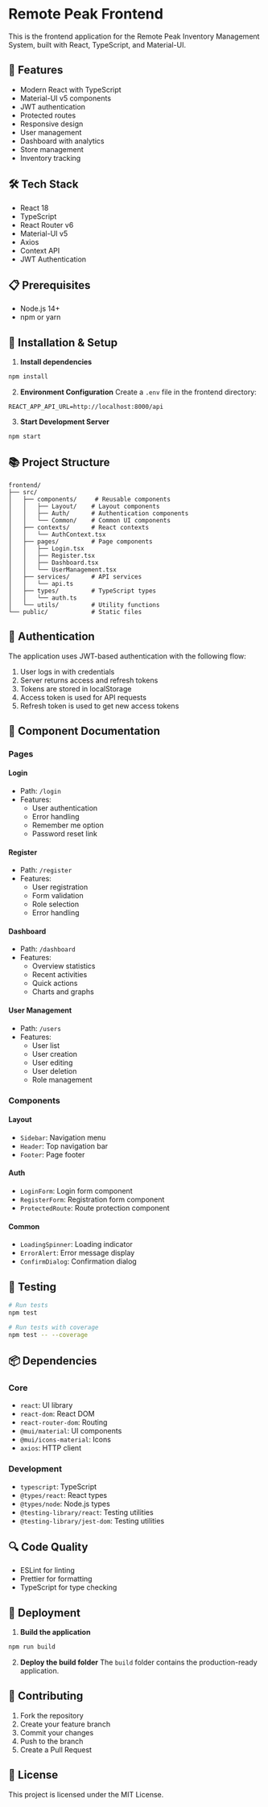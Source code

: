 # Remote Peak Frontend

This is the frontend application for the Remote Peak Inventory Management System, built with React, TypeScript, and Material-UI.

## 🚀 Features

- Modern React with TypeScript
- Material-UI v5 components
- JWT authentication
- Protected routes
- Responsive design
- User management
- Dashboard with analytics
- Store management
- Inventory tracking

## 🛠 Tech Stack

- React 18
- TypeScript
- React Router v6
- Material-UI v5
- Axios
- Context API
- JWT Authentication

## 📋 Prerequisites

- Node.js 14+
- npm or yarn

## 🔧 Installation & Setup

1. **Install dependencies**

```bash
npm install
```

2. **Environment Configuration**
   Create a `.env` file in the frontend directory:

```env
REACT_APP_API_URL=http://localhost:8000/api
```

3. **Start Development Server**

```bash
npm start
```

## 📚 Project Structure

```
frontend/
├── src/
│   ├── components/     # Reusable components
│   │   ├── Layout/    # Layout components
│   │   ├── Auth/      # Authentication components
│   │   └── Common/    # Common UI components
│   ├── contexts/      # React contexts
│   │   └── AuthContext.tsx
│   ├── pages/         # Page components
│   │   ├── Login.tsx
│   │   ├── Register.tsx
│   │   ├── Dashboard.tsx
│   │   └── UserManagement.tsx
│   ├── services/      # API services
│   │   └── api.ts
│   ├── types/         # TypeScript types
│   │   └── auth.ts
│   └── utils/         # Utility functions
└── public/            # Static files
```

## 🔐 Authentication

The application uses JWT-based authentication with the following flow:

1. User logs in with credentials
2. Server returns access and refresh tokens
3. Tokens are stored in localStorage
4. Access token is used for API requests
5. Refresh token is used to get new access tokens

## 📝 Component Documentation

### Pages

#### Login

- Path: `/login`
- Features:
  - User authentication
  - Error handling
  - Remember me option
  - Password reset link

#### Register

- Path: `/register`
- Features:
  - User registration
  - Form validation
  - Role selection
  - Error handling

#### Dashboard

- Path: `/dashboard`
- Features:
  - Overview statistics
  - Recent activities
  - Quick actions
  - Charts and graphs

#### User Management

- Path: `/users`
- Features:
  - User list
  - User creation
  - User editing
  - User deletion
  - Role management

### Components

#### Layout

- `Sidebar`: Navigation menu
- `Header`: Top navigation bar
- `Footer`: Page footer

#### Auth

- `LoginForm`: Login form component
- `RegisterForm`: Registration form component
- `ProtectedRoute`: Route protection component

#### Common

- `LoadingSpinner`: Loading indicator
- `ErrorAlert`: Error message display
- `ConfirmDialog`: Confirmation dialog

## 🧪 Testing

```bash
# Run tests
npm test

# Run tests with coverage
npm test -- --coverage
```

## 📦 Dependencies

### Core

- `react`: UI library
- `react-dom`: React DOM
- `react-router-dom`: Routing
- `@mui/material`: UI components
- `@mui/icons-material`: Icons
- `axios`: HTTP client

### Development

- `typescript`: TypeScript
- `@types/react`: React types
- `@types/node`: Node.js types
- `@testing-library/react`: Testing utilities
- `@testing-library/jest-dom`: Testing utilities

## 🔍 Code Quality

- ESLint for linting
- Prettier for formatting
- TypeScript for type checking

## 🚀 Deployment

1. **Build the application**

```bash
npm run build
```

2. **Deploy the build folder**
   The `build` folder contains the production-ready application.

## 🤝 Contributing

1. Fork the repository
2. Create your feature branch
3. Commit your changes
4. Push to the branch
5. Create a Pull Request

## 📄 License

This project is licensed under the MIT License.
